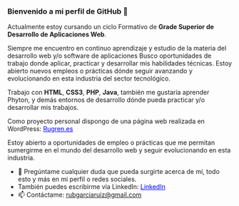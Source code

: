 <!--
**Rugren/Rugren** is a ✨ _special_ ✨ repository because its `README.md` (this file) appears on your GitHub profile.

Here are some ideas to get you started:

- 🔭 I’m currently working on ...
- 🌱 I’m currently learning ...
- 👯 I’m looking to collaborate on ...
- 🤔 I’m looking for help with ...
- 💬 Ask me about ...
- 📫 How to reach me: ...
- 😄 Pronouns: ...
- ⚡ Fun fact: ...
-->

### Bienvenido a mi perfil de GitHub 👋

Actualmente estoy cursando un ciclo Formativo de **Grade Superior de Desarrollo de Aplicaciones Web**.

Siempre me encuentro en continuo aprendizaje y estudio de la materia del desarrollo web y/o software de aplicaciones
Busco oportunidades de trabajo donde aplicar, practicar y desarrollar  mis habilidades técnicas.
Estoy abierto nuevos empleos o prácticas dónde seguir avanzando y evolucionando en esta industria del sector tecnológico.

Trabajo con **HTML**, **CSS3**, **PHP**, **Java**, también me gustaría aprender Phyton, y demás entornos de desarrollo dónde pueda practicar y/o desarrollar mis trabajos. 

Como proyecto personal dispongo de una página web realizada en WordPress: <a href="https://rugren.es/" target="_blank" rel="noopener" style="color: #0000ff; text-decoration: underline;">Rugren.es</a>

Estoy abierto a oportunidades de empleo o prácticas que me permitan sumergirme en el mundo del desarrollo web y seguir evolucionando en esta industria.

- 💬 Pregúntame cualquier duda que pueda surgirte acerca de mí, todo esto y más en mi perfil o redes sociales.
- También puedes escribirme vía LinkedIn: <a href="https://www.linkedin.com/in/rubengarciaruiz92/" target="_blank" rel="noopener" style="color: #0000ff; text-decoration: underline;">LinkedIn</a> 
- 📫 Contáctame: rubgarciaruiz@gmail.com 

